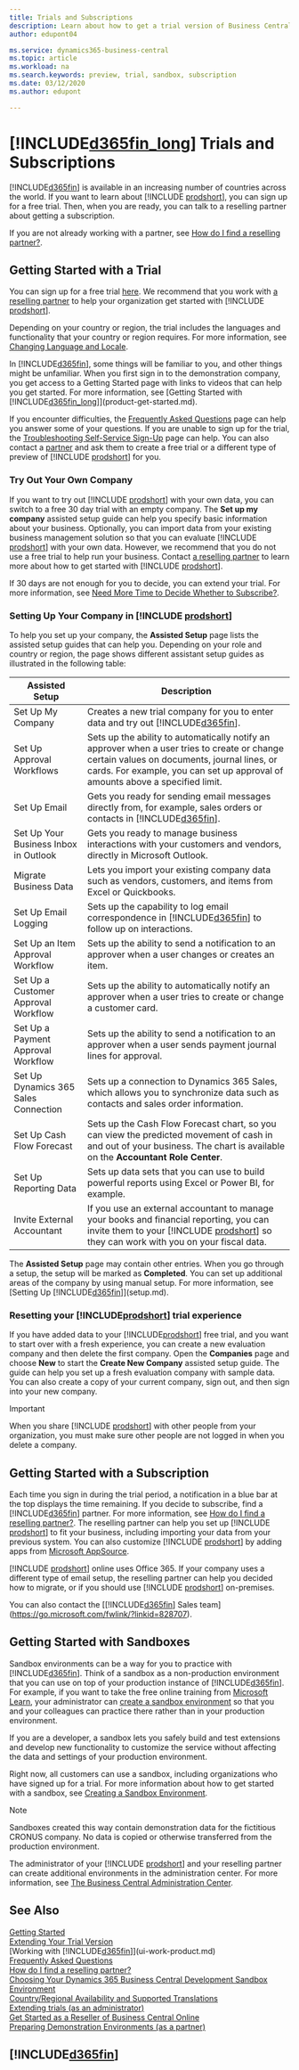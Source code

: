 ```yaml
---
title: Trials and Subscriptions
description: Learn about how to get a trial version of Business Central, how to work with sandbox environments, and how to sign up for a subscription.
author: edupont04

ms.service: dynamics365-business-central
ms.topic: article
ms.workload: na
ms.search.keywords: preview, trial, sandbox, subscription
ms.date: 03/12/2020
ms.author: edupont

---
```

# [!INCLUDE[d365fin_long](includes/d365fin_long_md.md)] Trials and Subscriptions

[!INCLUDE[d365fin](includes/d365fin_md.md)] is available in an increasing number of countries across the world. If you want to learn about [!INCLUDE [prodshort](includes/prodshort.md)], you can sign up for a free trial. Then, when you are ready, you can talk to a reselling partner about getting a subscription.  

If you are not already working with a partner, see [How do I find a reselling partner?](across-faq.md#findpartner).  

## Getting Started with a Trial

You can sign up for a free trial [here](https://go.microsoft.com/fwlink/?linkid=847861). We recommend that you work with [a reselling partner](across-faq.md#findpartner) to help your organization get started with [!INCLUDE [prodshort](includes/prodshort.md)].  

Depending on your country or region, the trial includes the languages and functionality that your country or region requires. For more information, see [Changing Language and Locale](about-locale-language.md).  

In [!INCLUDE[d365fin](includes/d365fin_md.md)], some things will be familiar to you, and other things might be unfamiliar. When you first sign in to the demonstration company, you get access to a Getting Started page with links to videos that can help you get started. For more information, see [Getting Started with [!INCLUDE[d365fin_long](includes/d365fin_long_md.md)]](product-get-started.md).  

If you encounter difficulties, the [Frequently Asked Questions](across-faq.md) page can help you answer some of your questions. If you are unable to sign up for the trial, the [Troubleshooting Self-Service Sign-Up](ui-troubleshoot-self-signup.md) page can help. You can also contact a [partner](across-faq.md#findpartner) and ask them to create a free trial or a different type of preview of [!INCLUDE [prodshort](includes/prodshort.md)] for you.  

### Try Out Your Own Company

If you want to try out [!INCLUDE [prodshort](includes/prodshort.md)] with your own data, you can switch to a free 30 day trial with an empty company. The **Set up my company** assisted setup guide can help you specify basic information about your business. Optionally, you can import data from your existing business management solution so that you can evaluate [!INCLUDE [prodshort](includes/prodshort.md)] with your own data. However, we recommend that you do not use a free trial to help run your business. Contact [a reselling partner](across-faq.md#findpartner) to learn more about how to get started with [!INCLUDE [prodshort](includes/prodshort.md)].  

If 30 days are not enough for you to decide, you can extend your trial. For more information, see [Need More Time to Decide Whether to Subscribe?](admin-extend-trial.md).  

### Setting Up Your Company in [!INCLUDE [prodshort](includes/prodshort.md)]

To help you set up your company, the **Assisted Setup** page lists the assisted setup guides that can help you. Depending on your role and country or region, the page shows different assistant setup guides as illustrated in the following table:

| Assisted Setup | Description |
| -------------- | ----------- |
| Set Up My Company |Creates a new trial company for you to enter data and try out [!INCLUDE[d365fin](includes/d365fin_md.md)]. |
| Set Up Approval Workflows |Sets up the ability to automatically notify an approver when a user tries to create or change certain values on documents, journal lines, or cards. For example, you can set up approval of amounts above a specified limit. |
| Set Up Email |Gets you ready for sending email messages directly from, for example, sales orders or contacts in [!INCLUDE[d365fin](includes/d365fin_md.md)]. |
| Set Up Your Business Inbox in Outlook |Gets you ready to manage business interactions with your customers and vendors, directly in Microsoft Outlook. |
| Migrate Business Data |Lets you import your existing company data such as vendors, customers, and items from Excel or Quickbooks. |
| Set Up Email Logging |Sets up the capability to log email correspondence in [!INCLUDE[d365fin](includes/d365fin_md.md)] to follow up on interactions. |
| Set Up an Item Approval Workflow |Sets up the ability to send a notification to an approver when a user changes or creates an item. |
| Set Up a Customer Approval Workflow |Sets up the ability to automatically notify an approver when a user tries to create or change a customer card. |
| Set Up a Payment Approval Workflow |Sets up the ability to send a notification to an approver when a user sends payment journal lines for approval. |
| Set Up Dynamics 365 Sales Connection |Sets up a connection to Dynamics 365 Sales, which allows you to synchronize data such as contacts and sales order information. |
| Set Up Cash Flow Forecast |Sets up the Cash Flow Forecast chart, so you can view the predicted movement of cash in and out of your business. The chart is available on the **Accountant Role Center**. |
| Set Up Reporting Data|Sets up data sets that you can use to build powerful reports using Excel or Power BI, for example. |
| Invite External Accountant |If you use an external accountant to manage your books and financial reporting, you can invite them to your [!INCLUDE [prodshort](includes/prodshort.md)] so they can work with you on your fiscal data. |

The **Assisted Setup** page may contain other entries. When you go through a setup, the setup will be marked as **Completed**. You can set up additional areas of the company by using manual setup. For more information, see [Setting Up [!INCLUDE[d365fin](includes/d365fin_md.md)]](setup.md).  

### Resetting your [!INCLUDE[prodshort](includes/prodshort.md)] trial experience

If you have added data to your [!INCLUDE[prodshort](includes/prodshort.md)] free trial, and you want to start over with a fresh experience, you can create a new evaluation company and then delete the first company. Open the **Companies** page and choose **New** to start the **Create New Company** assisted setup guide. The guide can help you set up a fresh evaluation company with sample data. You can also create a copy of your current company, sign out, and then sign into your new company.  

> [!IMPORTANT]
> When you share [!INCLUDE [prodshort](includes/prodshort.md)] with other people from your organization, you must make sure other people are not logged in when you delete a company.  

## Getting Started with a Subscription

Each time you sign in during the trial period, a notification in a blue bar at the top displays the time remaining. If you decide to subscribe, find a [!INCLUDE[d365fin](includes/d365fin_md.md)] partner. For more information, see [How do I find a reselling partner?](across-faq.md#findpartner). The reselling partner can help you set up [!INCLUDE [prodshort](includes/prodshort.md)] to fit your business, including importing your data from your previous system. You can also customize [!INCLUDE [prodshort](includes/prodshort.md)] by adding apps from [Microsoft AppSource](https://appsource.microsoft.com/marketplace/apps?product=dynamics-365-business-central).  

[!INCLUDE [prodshort](includes/prodshort.md)] online uses Office 365. If your company uses a different type of email setup, the reselling partner can help you decided how to migrate, or if you should use [!INCLUDE [prodshort](includes/prodshort.md)] on-premises.  

You can also contact the [[!INCLUDE[d365fin](includes/d365fin_md.md)] Sales team](https://go.microsoft.com/fwlink/?linkid=828707).  

## Getting Started with Sandboxes

Sandbox environments can be a way for you to practice with [!INCLUDE[d365fin](includes/d365fin_md.md)]. Think of a sandbox as a non-production environment that you can use on top of your production instance of [!INCLUDE[d365fin](includes/d365fin_md.md)]. For example, if you want to take the free online training from [Microsoft Learn](/learn/browse/?products=dynamics-business-central), your administrator can [create a sandbox environment](/dynamics365/business-central/dev-itpro/administration/tenant-admin-center-environments#create-a-sandbox-environment) so that you and your colleagues can practice there rather than in your production environment.  

If you are a developer, a sandbox lets you safely build and test extensions and develop new functionality to customize the service without affecting the data and settings of your production environment.  

Right now, all customers can use a sandbox, including organizations who have signed up for a trial. For more information about how to get started with a sandbox, see [Creating a Sandbox Environment](across-how-create-sandbox-environment.md).  

> [!NOTE]
> Sandboxes created this way contain demonstration data for the fictitious CRONUS company. No data is copied or otherwise transferred from the production environment.  

The administrator of your [!INCLUDE [prodshort](includes/prodshort.md)] and your reselling partner can create additional environments in the administration center. For more information, see [The Business Central Administration Center](/dynamics365/business-central/dev-itpro/administration/tenant-admin-center).  

## See Also

[Getting Started](product-get-started.md)  
[Extending Your Trial Version](admin-extend-trial.md)  
[Working with [!INCLUDE[d365fin](includes/d365fin_md.md)]](ui-work-product.md)  
[Frequently Asked Questions](across-faq.md)  
[How do I find a reselling partner?](across-faq.md#findpartner)  
[Choosing Your Dynamics 365 Business Central Development Sandbox Environment](/dynamics365/business-central/dev-itpro/developer/devenv-sandbox-overview?toc=/dynamics365/business-central/toc.json)  
[Country/Regional Availability and Supported Translations](/dynamics365/business-central/dev-itpro/compliance/apptest-countries-and-translations?toc=/dynamics365/business-central/toc.json)  
[Extending trials (as an administrator)](/dynamics365/business-central/dev-itpro/administration/tenant-administration#extending-trials)  
[Get Started as a Reseller of Business Central Online](/dynamics365/business-central/dev-itpro/administration/get-started-online)  
[Preparing Demonstration Environments (as a partner)](/dynamics365/business-central/dev-itpro/administration/demo-environment)  

## [!INCLUDE[d365fin](includes/free_trial_md.md)]  
